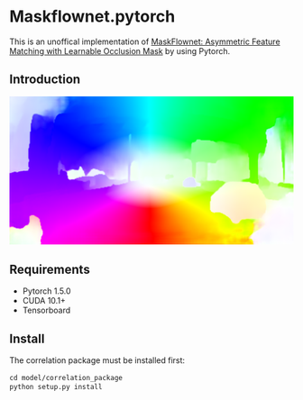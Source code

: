 # Maskflownet.pytorch
This is an unoffical implementation of [MaskFlownet: Asymmetric Feature Matching with Learnable Occlusion Mask](https://github.com/microsoft/MaskFlownet) by using Pytorch.

## Introduction
![mask_visualization](./images/306.png)

## Requirements
- Pytorch 1.5.0
- CUDA 10.1+
- Tensorboard
## Install
The correlation package must be installed first:
```
cd model/correlation_package
python setup.py install
```
